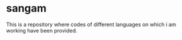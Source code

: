 # sangam
This is a repository where codes of different languages on which i am working have been provided.
